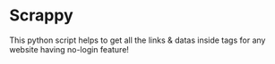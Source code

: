 # Scrappy
This python script helps to get all the links &amp; datas inside tags for any website having no-login feature!
